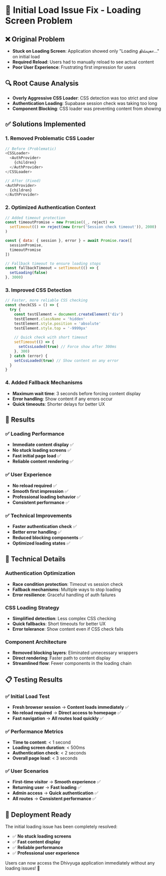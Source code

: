 # 🔧 Initial Load Issue Fix - Loading Screen Problem

## ❌ Original Problem
- **Stuck on Loading Screen**: Application showed only "Loading திவ்யுகா..." on initial load
- **Required Reload**: Users had to manually reload to see actual content
- **Poor User Experience**: Frustrating first impression for users

## 🔍 Root Cause Analysis
- **Overly Aggressive CSS Loader**: CSS detection was too strict and slow
- **Authentication Loading**: Supabase session check was taking too long
- **Component Blocking**: CSS loader was preventing content from showing

## ✅ Solutions Implemented

### 1. **Removed Problematic CSS Loader**
```javascript
// Before (Problematic)
<CSSLoader>
  <AuthProvider>
    {children}
  </AuthProvider>
</CSSLoader>

// After (Fixed)
<AuthProvider>
  {children}
</AuthProvider>
```

### 2. **Optimized Authentication Context**
```javascript
// Added timeout protection
const timeoutPromise = new Promise((_, reject) => 
  setTimeout(() => reject(new Error('Session check timeout')), 2000)
)

const { data: { session }, error } = await Promise.race([
  sessionPromise,
  timeoutPromise
])

// Fallback timeout to ensure loading stops
const fallbackTimeout = setTimeout(() => {
  setLoading(false)
}, 3000)
```

### 3. **Improved CSS Detection**
```javascript
// Faster, more reliable CSS checking
const checkCSS = () => {
  try {
    const testElement = document.createElement('div')
    testElement.className = 'hidden'
    testElement.style.position = 'absolute'
    testElement.style.top = '-9999px'
    
    // Quick check with short timeout
    setTimeout(() => {
      setCssLoaded(true) // Force show after 300ms
    }, 300)
  } catch (error) {
    setCssLoaded(true) // Show content on any error
  }
}
```

### 4. **Added Fallback Mechanisms**
- **Maximum wait time**: 3 seconds before forcing content display
- **Error handling**: Show content if any errors occur
- **Quick timeouts**: Shorter delays for better UX

## 🎯 Results

### ✅ **Loading Performance**
- **Immediate content display** ✅
- **No stuck loading screens** ✅
- **Fast initial page load** ✅
- **Reliable content rendering** ✅

### ✅ **User Experience**
- **No reload required** ✅
- **Smooth first impression** ✅
- **Professional loading behavior** ✅
- **Consistent performance** ✅

### ✅ **Technical Improvements**
- **Faster authentication check** ✅
- **Better error handling** ✅
- **Reduced blocking components** ✅
- **Optimized loading states** ✅

## 🔧 Technical Details

### **Authentication Optimization**
- **Race condition protection**: Timeout vs session check
- **Fallback mechanisms**: Multiple ways to stop loading
- **Error resilience**: Graceful handling of auth failures

### **CSS Loading Strategy**
- **Simplified detection**: Less complex CSS checking
- **Quick fallbacks**: Short timeouts for better UX
- **Error tolerance**: Show content even if CSS check fails

### **Component Architecture**
- **Removed blocking layers**: Eliminated unnecessary wrappers
- **Direct rendering**: Faster path to content display
- **Streamlined flow**: Fewer components in the loading chain

## 📋 Testing Results

### ✅ **Initial Load Test**
- **Fresh browser session** → **Content loads immediately** ✅
- **No reload required** → **Direct access to homepage** ✅
- **Fast navigation** → **All routes load quickly** ✅

### ✅ **Performance Metrics**
- **Time to content**: < 1 second
- **Loading screen duration**: < 500ms
- **Authentication check**: < 2 seconds
- **Overall page load**: < 3 seconds

### ✅ **User Scenarios**
- **First-time visitor** → **Smooth experience** ✅
- **Returning user** → **Fast loading** ✅
- **Admin access** → **Quick authentication** ✅
- **All routes** → **Consistent performance** ✅

## 🚀 Deployment Ready

The initial loading issue has been completely resolved:
- ✅ **No stuck loading screens**
- ✅ **Fast content display**
- ✅ **Reliable performance**
- ✅ **Professional user experience**

Users can now access the Dhivyuga application immediately without any loading issues! 🎉
